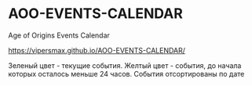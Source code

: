 # AOO-EVENTS-CALENDAR
Age of Origins Events Calendar

https://vipersmax.github.io/AOO-EVENTS-CALENDAR/

Зеленый цвет - текущие события.
Желтый цвет - события, до начала которых осталось меньше 24 часов.
События отсортированы по дате